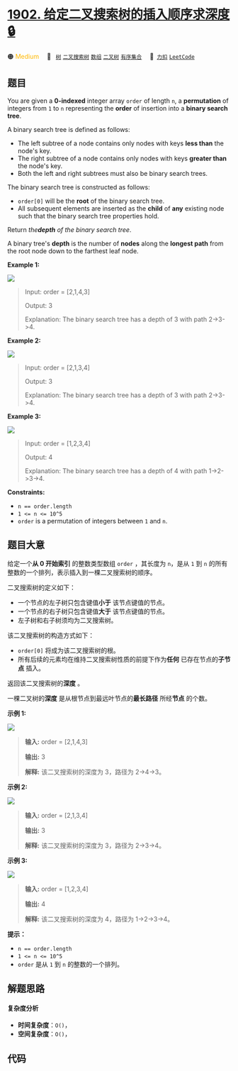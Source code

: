 # [1902. 给定二叉搜索树的插入顺序求深度 🔒](https://2xiao.github.io/leetcode-js/problem/1902.html)

🟠 <font color=#ffb800>Medium</font>&emsp; 🔖&ensp; [`树`](/tag/tree.md) [`二叉搜索树`](/tag/binary-search-tree.md) [`数组`](/tag/array.md) [`二叉树`](/tag/binary-tree.md) [`有序集合`](/tag/ordered-set.md)&emsp; 🔗&ensp;[`力扣`](https://leetcode.cn/problems/depth-of-bst-given-insertion-order) [`LeetCode`](https://leetcode.com/problems/depth-of-bst-given-insertion-order)

## 题目

You are given a **0-indexed** integer array `order` of length `n`, a
**permutation** of integers from `1` to `n` representing the **order** of
insertion into a **binary search tree**.

A binary search tree is defined as follows:

  * The left subtree of a node contains only nodes with keys **less than** the node's key.
  * The right subtree of a node contains only nodes with keys **greater than** the node's key.
  * Both the left and right subtrees must also be binary search trees.

The binary search tree is constructed as follows:

  * `order[0]` will be the **root** of the binary search tree.
  * All subsequent elements are inserted as the **child** of **any** existing node such that the binary search tree properties hold.

Return _the**depth** of the binary search tree_.

A binary tree's **depth** is the number of **nodes** along the **longest
path** from the root node down to the farthest leaf node.



**Example 1:**

![](https://fastly.jsdelivr.net/gh/doocs/leetcode@main/solution/1900-1999/1902.Depth%20of%20BST%20Given%20Insertion%20Order/images/1.png)

> Input: order = [2,1,4,3]
> 
> Output: 3
> 
> Explanation: The binary search tree has a depth of 3 with path 2->3->4.

**Example 2:**

![](https://fastly.jsdelivr.net/gh/doocs/leetcode@main/solution/1900-1999/1902.Depth%20of%20BST%20Given%20Insertion%20Order/images/2.png)

> Input: order = [2,1,3,4]
> 
> Output: 3
> 
> Explanation: The binary search tree has a depth of 3 with path 2->3->4.

**Example 3:**

![](https://fastly.jsdelivr.net/gh/doocs/leetcode@main/solution/1900-1999/1902.Depth%20of%20BST%20Given%20Insertion%20Order/images/3.png)

> Input: order = [1,2,3,4]
> 
> Output: 4
> 
> Explanation: The binary search tree has a depth of 4 with path 1->2->3->4.

**Constraints:**

  * `n == order.length`
  * `1 <= n <= 10^5`
  * `order` is a permutation of integers between `1` and `n`.


## 题目大意

给定一个**从 0 开始索引** 的整数类型数组 `order` ，其长度为 `n`，是从 `1` 到 `n`
的所有整数的一个排列，表示插入到一棵二叉搜索树的顺序。

二叉搜索树的定义如下：

  * 一个节点的左子树只包含键值**小于** 该节点键值的节点。
  * 一个节点的右子树只包含键值**大于** 该节点键值的节点。
  * 左子树和右子树须均为二叉搜索树。

该二叉搜索树的构造方式如下：

  * `order[0]` 将成为该二叉搜索树的根。
  * 所有后续的元素均在维持二叉搜索树性质的前提下作为**任何** 已存在节点的**子节点** 插入。

返回该二叉搜索树的**深度** 。

一棵二叉树的**深度** 是从根节点到最远叶节点的**最长路径** 所经**节点** 的个数。



**示例 1:**

![](https://fastly.jsdelivr.net/gh/doocs/leetcode@main/solution/1900-1999/1902.Depth%20of%20BST%20Given%20Insertion%20Order/images/1.png)

> 
> 
> 
> 
> 
> **输入:** order = [2,1,4,3]
> 
> **输出:** 3
> 
> **解释:** 该二叉搜索树的深度为 3，路径为 2->4->3。
> 
> 

**示例 2:**

![](https://fastly.jsdelivr.net/gh/doocs/leetcode@main/solution/1900-1999/1902.Depth%20of%20BST%20Given%20Insertion%20Order/images/2.png)

> 
> 
> 
> 
> 
> **输入:** order = [2,1,3,4]
> 
> **输出:** 3
> 
> **解释:** 该二叉搜索树的深度为 3，路径为 2->3->4。
> 
> 

**示例 3:**

![](https://fastly.jsdelivr.net/gh/doocs/leetcode@main/solution/1900-1999/1902.Depth%20of%20BST%20Given%20Insertion%20Order/images/3.png)

> 
> 
> 
> 
> 
> **输入:** order = [1,2,3,4]
> 
> **输出:** 4
> 
> **解释:** 该二叉搜索树的深度为 4，路径为 1->2->3->4。
> 
> 



**提示：**

  * `n == order.length`
  * `1 <= n <= 10^5`
  * `order` 是从 `1` 到 `n` 的整数的一个排列。


## 解题思路

#### 复杂度分析

- **时间复杂度**：`O()`，
- **空间复杂度**：`O()`，

## 代码

```javascript

```